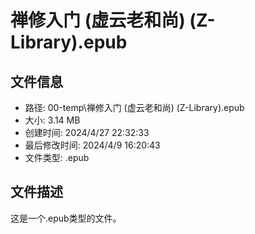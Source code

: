﻿# 禅修入门 (虚云老和尚) (Z-Library).epub

## 文件信息
- 路径: 00-temp\禅修入门 (虚云老和尚) (Z-Library).epub
- 大小: 3.14 MB
- 创建时间: 2024/4/27 22:32:33
- 最后修改时间: 2024/4/9 16:20:43
- 文件类型: .epub

## 文件描述
这是一个.epub类型的文件。

